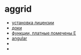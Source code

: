 # aggrid


 * [установка лицензии](https://www.ag-grid.com/javascript-grid-set-license/)
 * [доки](https://www.ag-grid.com/documentation-main/documentation.php)
 * [функции, платные помечены Е](https://www.ag-grid.com/javascript-grid-features/)
 * [angular](https://www.ag-grid.com/angular-getting-started/)
 * []()
 * []()